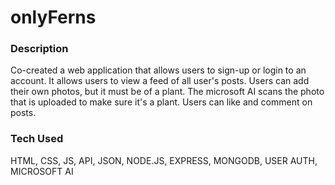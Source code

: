 # onlyFerns

### Description
Co-created a web application that allows users to sign-up or login to an account. It allows users to view a feed of all user's posts. Users can add their own photos, but it must be of a plant. The microsoft AI scans the photo that is uploaded to make sure it's a plant. Users can like and comment on posts.

### Tech Used
HTML, CSS, JS, API, JSON, NODE.JS, EXPRESS, MONGODB, USER AUTH, MICROSOFT AI

